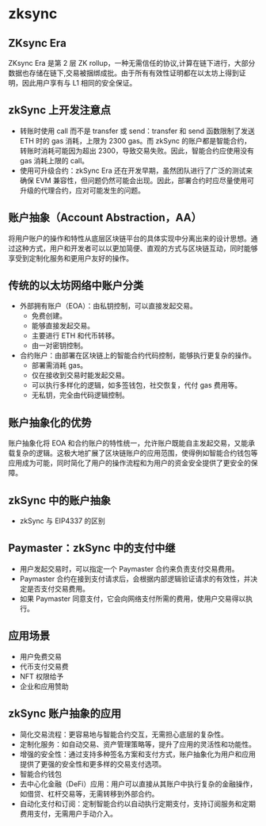 # zksync

## ZKsync Era
ZKsync Era 是第 2 层 ZK rollup，一种无需信任的协议,计算在链下进行，大部分数据也存储在链下,交易被捆绑成批。由于所有有效性证明都在以太坊上得到证明，因此用户享有与 L1 相同的安全保证。

## zkSync 上开发注意点

- 转账时使用 call 而不是 transfer 或 send：transfer 和 send 函数限制了发送 ETH 时的 gas 消耗，上限为 2300 gas。而 zkSync 的账户都是智能合约，转账时消耗可能因为超出 2300，导致交易失败。因此，智能合约应使用没有 gas 消耗上限的 call。
- 使用可升级合约：zkSync Era 还在开发早期，虽然团队进行了广泛的测试来确保 EVM 兼容性，但问题仍然可能会出现。因此，部署合约时应尽量使用可升级的代理合约，应对可能发生的问题。

## 账户抽象（Account Abstraction，AA）
将用户账户的操作和特性从底层区块链平台的具体实现中分离出来的设计思想。通过这种方式，用户和开发者可以以更加简便、直观的方式与区块链互动，同时能够享受到定制化服务和更用户友好的操作。

## 传统的以太坊网络中账户分类
- 外部拥有账户（EOA）：由私钥控制，可以直接发起交易。
    - 免费创建。
    - 能够直接发起交易。
    - 主要进行 ETH 和代币转移。
    - 由一对密钥控制。
- 合约账户：由部署在区块链上的智能合约代码控制，能够执行更复杂的操作。
    - 部署需消耗 gas。
    - 仅在接收到交易时能发起交易。
    - 可以执行多样化的逻辑，如多签钱包，社交恢复，代付 gas 费用等。
    - 无私钥，完全由代码逻辑控制。

## 账户抽象化的优势
账户抽象化将 EOA 和合约账户的特性统一，允许账户既能自主发起交易，又能承载复杂的逻辑。这极大地扩展了区块链账户的应用范围，使得例如智能合约钱包等应用成为可能，同时简化了用户的操作流程和为用户的资金安全提供了更安全的保障。

## zkSync 中的账户抽象
- zkSync 与 EIP4337 的区别

## Paymaster：zkSync 中的支付中继
- 用户发起交易时，可以指定一个 Paymaster 合约来负责支付交易费用。
- Paymaster 合约在接到支付请求后，会根据内部逻辑验证请求的有效性，并决定是否支付交易费用。
- 如果 Paymaster 同意支付，它会向网络支付所需的费用，使用户交易得以执行。

## 应用场景
- 用户免费交易
- 代币支付交易费
- NFT 权限给予
- 企业和应用赞助

## zkSync 账户抽象的应用
- 简化交易流程：更容易地与智能合约交互，无需担心底层的复杂性。
- 定制化服务：如自动交易、资产管理策略等，提升了应用的灵活性和功能性。
- 增强的安全性：通过支持多种签名方案和支付方式，账户抽象化为用户和应用提供了更强的安全性和更多样的交易支付选项。
- 智能合约钱包
- 去中心化金融（DeFi）应用：用户可以直接从其账户中执行复杂的金融操作，如借贷、杠杆交易等，无需转移到外部合约。
- 自动化支付和订阅：定制智能合约以自动执行定期支付，支持订阅服务和定期费用支付，无需用户手动介入。

## 
